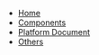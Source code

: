 * [Home](/README.md)
* [Components](/Components/README.md "The greatest page in the world")
* [Platform Document](/Platform_Document/README.md)
* [Others](/Others/README.md)